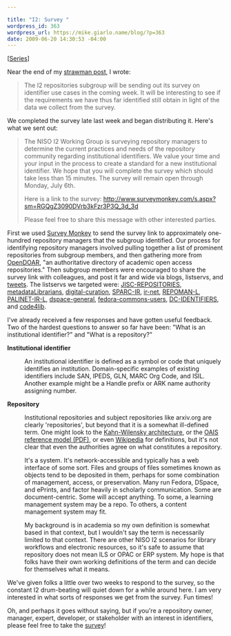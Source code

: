 ```yaml
---

title: "I2: Survey "
wordpress_id: 363
wordpress_url: https://mike.giarlo.name/blog/?p=363
date: 2009-06-20 14:30:53 -04:00
---
```

[<a href="https://mike.giarlo.name/blog/category/niso-i2/">Series</a>]

Near the end of my <a href="https://mike.giarlo.name/blog/2009/06/13/i2-strawman/">strawman post</a>, I wrote:<blockquote>The I2 repositories subgroup will be sending out its survey on identifier use cases in the coming week.  It will be interesting to see if the requirements we have thus far identified still obtain in light of the data we collect from the survey. </blockquote>

We completed the survey late last week and began distributing it.  Here's what we sent out:<blockquote><p>The NISO I2 Working Group is surveying repository managers to determine the current practices and needs of the repository community regarding institutional identifiers.  We value your time and your input in the process to create a standard for a new institutional identifier.  We hope that you will complete the survey which should take less than 15 minutes.  The survey will remain open through Monday, July 6th.</p>
<p>
Here is a link to the survey:
<a href="http://www.surveymonkey.com/s.aspx?sm=RGQgZ3090DVrb3kFzr3P3Q_3d_3d">http://www.surveymonkey.com/s.aspx?sm=RGQgZ3090DVrb3kFzr3P3Q_3d_3d</a></p>
<p>
Please feel free to share this message with other interested parties.</p>
</blockquote>

First we used <a href="http://www.surveymonkey.com/">Survey Monkey</a> to send the survey link to approximately one-hundred repository managers that the subgroup identified.   Our process for identifying repository managers involved pulling together a list of prominent repositories from subgroup members, and then gathering more from <a href="http://www.opendoar.org/">OpenDOAR</a>, "an authoritative directory of academic open access repositories."  Then subgroup members were encouraged to share the survey link with colleagues, and post it far and wide via blogs, listservs, and <a href="http://twitter.com/mjgiarlo/status/2230486784">tweets</a>.  The listservs we targeted were: <a href="http://www.jiscmail.ac.uk/archives/jisc-repositories.html">JISC-REPOSITORIES</a>, <a href="http://metadatalibrarians.monarchos.com/">metadataLibrarians</a>, <a href="http://groups.google.com/group/digital-curation">digital-curation</a>, <a href="https://arl.org/Lists/SPARC-IR/">SPARC-IR</a>, <a href="http://mailman.anu.edu.au/mailman/listinfo/ir-net">ir-net</a>, <a href="http://www.lsoft.com/SCRIPTS/WL.EXE?SL1=REPOMAN-L&H=LISTSERV.INDIANA.EDU">REPOMAN-L</a>, <a href="http://larch.palinet.org/archives/palinet-ir-l.html">PALINET-IR-L</a>, <a href="http://mailman.mit.edu/mailman/listinfo/dspace-general">dspace-general</a>, <a href="https://lists.sourceforge.net/lists/listinfo/fedora-commons-users">fedora-commons-users</a>, <a href="http://dublincore.org/groups/identifiers/">DC-IDENTIFIERS</a>, and <a href="http://dewey.library.nd.edu/mailing-lists/code4lib/">code4lib</a>.

I've already received a few responses and have gotten useful feedback.  Two of the hardest questions to answer so far have been: "What is an institutional identifier?" and "What is a repository?"
<dl>
<dt><strong>Institutional identifier</strong></dt>
<dd><p>An institutional identifier is defined as a symbol or code that uniquely identifies an institution.  Domain-specific examples of existing identifiers include SAN, IPEDS, GLN, MARC Org Code, and ISIL.  Another example might be a Handle prefix or ARK name authority assigning number.</p></dd>
<dt><strong>Repository</strong></dt>
<dd><p>Institutional repositories and subject repositories like arxiv.org are clearly 'repositories', but beyond that it is a somewhat ill-defined term.  One might look to the <a href="http://www.cnri.reston.va.us/k-w.html">Kahn-Wilensky architecture</a>, or the <a href="http://public.ccsds.org/publications/archive/650x0b1.pdf">OAIS reference model (PDF)</a>, or even <a href="http://en.wikipedia.org/wiki/Digital_repository">Wikipedia</a> for definitions, but it's not clear that even the authorities agree on what constitutes a repository.</p><p>It's a system.  It's network-accessible and typically has a web interface of some sort.  Files and groups of files sometimes known as objects tend to be deposited in them, perhaps for some combination of management, access, or preservation.  Many run Fedora, DSpace, and ePrints, and factor heavily in scholarly communication.  Some are document-centric.  Some will accept anything.  To some, a learning management system may be a repo.  To others, a content management system may fit.</p>
<p>My background is in academia so my own definition is somewhat based in that context, but I wouldn't say the term is necessarily limited to that context.  There are other NISO I2 scenarios for library workflows and electronic resources, so it's safe to assume that repository does not mean ILS or OPAC or ERP system.  My hope is that folks have their own working definitions of the term and can decide for themselves what it means.</p></dd>
</dl>

We've given folks a little over two weeks to respond to the survey, so the constant I2 drum-beating will quiet down for a while around here.  I am very interested in what sorts of responses we get from the survey.  Fun times!

Oh, and perhaps it goes without saying, but if you're a repository owner, manager, expert, developer, or stakeholder with an interest in identifiers, please feel free to take the <a href="http://www.surveymonkey.com/s.aspx?sm=RGQgZ3090DVrb3kFzr3P3Q_3d_3d">survey</a>!
